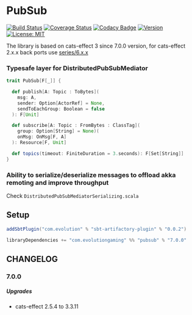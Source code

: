 # PubSub
[![Build Status](https://github.com/evolution-gaming/pubsub/workflows/CI/badge.svg)](https://github.com/evolution-gaming/pubsub/actions?query=workflow%3ACI)
[![Coverage Status](https://coveralls.io/repos/github/evolution-gaming/pubsub/badge.svg?branch=master)](https://coveralls.io/github/evolution-gaming/pubsub?branch=master)
[![Codacy Badge](https://api.codacy.com/project/badge/Grade/5c1e3dc82255463f82583a3fa69fd56f)](https://www.codacy.com/app/evolution-gaming/pubsub?utm_source=github.com&amp;utm_medium=referral&amp;utm_content=evolution-gaming/pubsub&amp;utm_campaign=Badge_Grade)
[![Version](https://img.shields.io/badge/version-click-blue)](https://evolution.jfrog.io/artifactory/api/search/latestVersion?g=com.evolutiongaming&a=pubsub_2.13&repos=public)
[![License: MIT](https://img.shields.io/badge/License-MIT-yellowgreen.svg)](https://opensource.org/licenses/MIT)


The library is based on cats-effect 3 since 7.0.0 version, for cats-effect 2.x.x back ports use [series/6.x.x](https://github.com/evolution-gaming/pubsub/tree/series/6.x.x)

### Typesafe layer for DistributedPubSubMediator

```scala
trait PubSub[F[_]] {

  def publish[A: Topic : ToBytes](
    msg: A,
    sender: Option[ActorRef] = None,
    sendToEachGroup: Boolean = false
  ): F[Unit]

  def subscribe[A: Topic : FromBytes : ClassTag](
    group: Option[String] = None)(
    onMsg: OnMsg[F, A]
  ): Resource[F, Unit]

  def topics(timeout: FiniteDuration = 3.seconds): F[Set[String]]
}
```

### Ability to serialize/deserialize messages to offload akka remoting and improve throughput

Check `DistributedPubSubMediatorSerializing.scala`


## Setup

```scala
addSbtPlugin("com.evolution" % "sbt-artifactory-plugin" % "0.0.2")

libraryDependencies += "com.evolutiongaming" %% "pubsub" % "7.0.0"
```

## CHANGELOG

### 7.0.0

##### Upgrades
- cats-effect 2.5.4 to 3.3.11